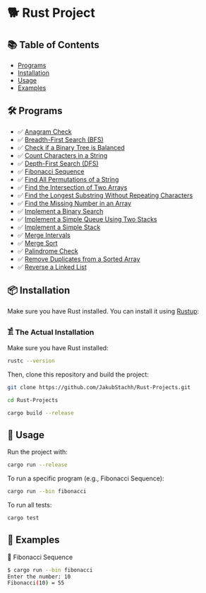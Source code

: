 # 🐕 Rust Project


## 📚 Table of Contents
- [Programs](#-programs)
- [Installation](#-installation)
- [Usage](#-usage)
- [Examples](#-examples)

## 🛠 Programs
- ✅ [Anagram Check](https://github.com/JakubStachh/Rust-Projects/tree/main/Rust%20Projects/Anagram%20Check)
- ✅ [Breadth-First Search (BFS)](https://github.com/JakubStachh/Rust-Projects/tree/main/Rust%20Projects/Breadth-First%20Search%20(BFS))
- ✅ [Check if a Binary Tree is Balanced](https://github.com/JakubStachh/Rust-Projects/tree/main/Rust%20Projects/Check%20if%20a%20Binary%20Tree%20is%20Balanced)
- ✅ [Count Characters in a String](https://github.com/JakubStachh/Rust-Projects/tree/main/Rust%20Projects/Count%20Characters%20in%20a%20String)
- ✅ [Depth-First Search (DFS)](https://github.com/JakubStachh/Rust-Projects/tree/main/Rust%20Projects/Depth-First%20Search%20(DFS))
- ✅ [Fibonacci Sequence](https://github.com/JakubStachh/Rust-Projects/tree/main/Rust%20Projects/Fibonacci%20Sequence)
- ✅ [Find All Permutations of a String](https://github.com/JakubStachh/Rust-Projects/tree/main/Rust%20Projects/Find%20All%20Permutations%20of%20a%20String)
- ✅ [Find the Intersection of Two Arrays](https://github.com/JakubStachh/Rust-Projects/tree/main/Rust%20Projects/Find%20the%20Intersection%20of%20Two%20Arrays)
- ✅ [Find the Longest Substring Without Repeating Characters](https://github.com/JakubStachh/Rust-Projects/tree/main/Rust%20Projects/Find%20the%20Longest%20Substring%20Without%20Repeating%20Characters)
- ✅ [Find the Missing Number in an Array](https://github.com/JakubStachh/Rust-Projects/tree/main/Rust%20Projects/Find%20the%20Missing%20Number%20in%20an%20Array)
- ✅ [Implement a Binary Search](https://github.com/JakubStachh/Rust-Projects/tree/main/Rust%20Projects/Implement%20a%20Binary%20Search)
- ✅ [Implement a Simple Queue Using Two Stacks](https://github.com/JakubStachh/Rust-Projects/tree/main/Rust%20Projects/Implement%20a%20Simple%20Queue%20Using%20Two%20Stacks)
- ✅ [Implement a Simple Stack](https://github.com/JakubStachh/Rust-Projects/tree/main/Rust%20Projects/Implement%20a%20Simple%20Stack)
- ✅ [Merge Intervals](https://github.com/JakubStachh/Rust-Projects/tree/main/Rust%20Projects/Merge%20Intervals)
- ✅ [Merge Sort](https://github.com/JakubStachh/Rust-Projects/tree/main/Rust%20Projects/Merge%20Sort)
- ✅ [Palindrome Check](https://github.com/JakubStachh/Rust-Projects/tree/main/Rust%20Projects/Palindrome%20Check)
- ✅ [Remove Duplicates from a Sorted Array](https://github.com/JakubStachh/Rust-Projects/tree/main/Rust%20Projects/Remove%20Duplicates%20from%20a%20Sorted%20Array)
- ✅ [Reverse a Linked List](https://github.com/JakubStachh/Rust-Projects/tree/main/Rust%20Projects/Reverse%20a%20Linked%20List)

## 📦 Installation
Make sure you have Rust installed. You can install it using [Rustup](https://rustup.rs/):

### 𓀃 The Actual Installation

Make sure you have Rust installed:
```sh
rustc --version
```
Then, clone this repository and build the project:
```sh
git clone https://github.com/JakubStachh/Rust-Projects.git
```
```sh
cd Rust-Projects
```
```sh
cargo build --release
```
## 🚀 Usage

Run the project with:
```sh
cargo run --release
```
To run a specific program (e.g., Fibonacci Sequence):
```sh
cargo run --bin fibonacci
```
To run all tests:
```sh
cargo test 
```
## 🐜 Examples

📌 Fibonacci Sequence
```sh
$ cargo run --bin fibonacci
Enter the number: 10
Fibonacci(10) = 55
```
